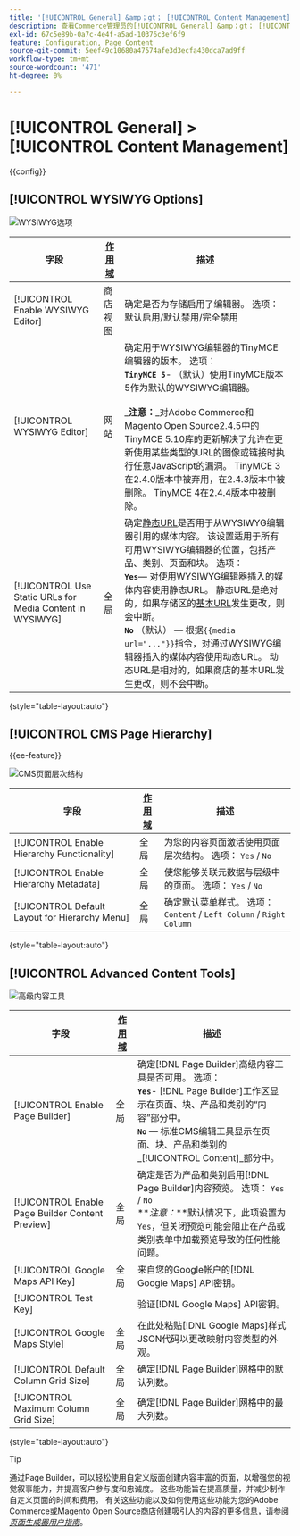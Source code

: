 ```yaml
---
title: '[!UICONTROL General] &amp；gt； [!UICONTROL Content Management]'
description: 查看Commerce管理员的[!UICONTROL General] &amp；gt； [!UICONTROL Content Management]页面上的配置设置。
exl-id: 67c5e89b-0a7c-4e4f-a5ad-10376c3ef6f9
feature: Configuration, Page Content
source-git-commit: 5eef49c10680a47574afe3d3ecfa430dca7ad9ff
workflow-type: tm+mt
source-wordcount: '471'
ht-degree: 0%

---
```


# [!UICONTROL General] > [!UICONTROL Content Management]

{{config}}

## [!UICONTROL WYSIWYG Options]

![WYSIWYG选项](./assets/content-management-wysiwyg-options.png)<!-- zoom -->

<!-- [WYSIWYG Options](https://docs.magento.com/user-guide/cms/editor.html) -->

| 字段 | [作用域](../../getting-started/websites-stores-views.md#scope-settings) | 描述 |
|--- |--- |--- |
| [!UICONTROL Enable WYSIWYG Editor] | 商店视图 | 确定是否为存储启用了编辑器。 选项：默认启用/默认禁用/完全禁用 |
| [!UICONTROL WYSIWYG Editor] | 网站 | 确定用于WYSIWYG编辑器的TinyMCE编辑器的版本。 选项： <br/>**`TinyMCE 5`**- （默认）使用TinyMCE版本5作为默认的WYSIWYG编辑器。<br><br>_**&#x200B;注意：**_对Adobe Commerce和Magento Open Source2.4.5中的TinyMCE 5.10库的更新解决了允许在更新使用某些类型的URL的图像或链接时执行任意JavaScript的漏洞。 TinyMCE 3在2.4.0版本中被弃用，在2.4.3版本中被删除。 TinyMCE 4在2.4.4版本中被删除。 |
| [!UICONTROL Use Static URLs for Media Content in WYSIWYG] | 全局 | 确定[静态URL](../../content-design/catalog-urls-dynamic-media.md)是否用于从WYSIWYG编辑器引用的媒体内容。 该设置适用于所有可用WYSIWYG编辑器的位置，包括产品、类别、页面和块。 选项： <br/>**`Yes`**— 对使用WYSIWYG编辑器插入的媒体内容使用静态URL。 静态URL是绝对的，如果存储区的[基本URL](../../stores-purchase/store-urls.md)发生更改，则会中断。<br/>**`No`** （默认） — 根据`{{media url="..."}}`指令，对通过WYSIWYG编辑器插入的媒体内容使用动态URL。 动态URL是相对的，如果商店的基本URL发生更改，则不会中断。 |

{style="table-layout:auto"}

## [!UICONTROL CMS Page Hierarchy]

{{ee-feature}}

![CMS页面层次结构](./assets/content-management-cms-page-hierarchy.png)<!-- zoom -->

<!--[CMS Page Hierarchy](https://docs.magento.com/user-guide/cms/page-hierarchy.html) -->

| 字段 | [作用域](../../getting-started/websites-stores-views.md#scope-settings) | 描述 |
|--- |--- |--- |
| [!UICONTROL Enable Hierarchy Functionality] | 全局 | 为您的内容页面激活使用页面层次结构。 选项： `Yes` / `No` |
| [!UICONTROL Enable Hierarchy Metadata] | 全局 | 使您能够关联元数据与层级中的页面。 选项： `Yes` / `No` |
| [!UICONTROL Default Layout for Hierarchy Menu] | 全局 | 确定默认菜单样式。 选项： `Content` / `Left Column` / `Right Column` |

{style="table-layout:auto"}

## [!UICONTROL Advanced Content Tools]

![高级内容工具](./assets/content-management-advanced-content-tools.png)<!-- zoom -->

<!-- [Advanced Content Tools](https://docs.magento.com/user-guide/cms/page-builder-workspace.html) -->

| 字段 | [作用域](../../getting-started/websites-stores-views.md#scope-settings) | 描述 |
|--- |--- |--- |
| [!UICONTROL Enable Page Builder] | 全局 | 确定[!DNL Page Builder]高级内容工具是否可用。 选项： <br/>**`Yes`**- [!DNL Page Builder]工作区显示在页面、块、产品和类别的“内容”部分中。<br/>**`No`** — 标准CMS编辑工具显示在页面、块、产品和类别的&#x200B;_[!UICONTROL Content]_部分中。 |
| [!UICONTROL Enable Page Builder Content Preview] | 全局 | 确定是否为产品和类别启用[!DNL Page Builder]内容预览。 选项： `Yes` / `No` <br/>**_注意：_**默认情况下，此项设置为`Yes`，但关闭预览可能会阻止在产品或类别表单中加载预览导致的任何性能问题。 |
| [!UICONTROL Google Maps API Key] | 全局 | 来自您的Google帐户的[!DNL Google Maps] API密钥。 |
| [!UICONTROL Test Key] |  | 验证[!DNL Google Maps] API密钥。 |
| [!UICONTROL Google Maps Style] | 全局 | 在此处粘贴[!DNL Google Maps]样式JSON代码以更改映射内容类型的外观。 |
| [!UICONTROL Default Column Grid Size] | 全局 | 确定[!DNL Page Builder]网格中的默认列数。 |
| [!UICONTROL Maximum Column Grid Size] | 全局 | 确定[!DNL Page Builder]网格中的最大列数。 |

{style="table-layout:auto"}

>[!TIP]
>
>通过Page Builder，可以轻松使用自定义版面创建内容丰富的页面，以增强您的视觉叙事能力，并提高客户参与度和忠诚度。 这些功能旨在提高质量，并减少制作自定义页面的时间和费用。 有关这些功能以及如何使用这些功能为您的Adobe Commerce或Magento Open Source商店创建吸引人的内容的更多信息，请参阅&#x200B;[_页面生成器用户指南_](../../page-builder/guide-overview.md)。
